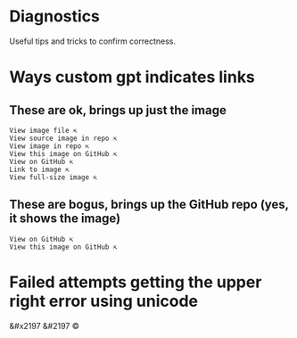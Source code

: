 # Diagnostics
Useful tips and tricks to confirm correctness.

# Ways custom gpt indicates links
## These are ok, brings up just the image
```
View image file ⇱
View source image in repo ⇱
View image in repo ⇱
View this image on GitHub ⇱
View on GitHub ⇱
Link to image ⇱
View full-size image ⇱
```
## These are bogus, brings up the GitHub repo (yes, it shows the image)
```
View on GitHub ⇱
View this image on GitHub ⇱
```

# Failed attempts getting the upper right error using unicode
&#x2197
&#2197
©
